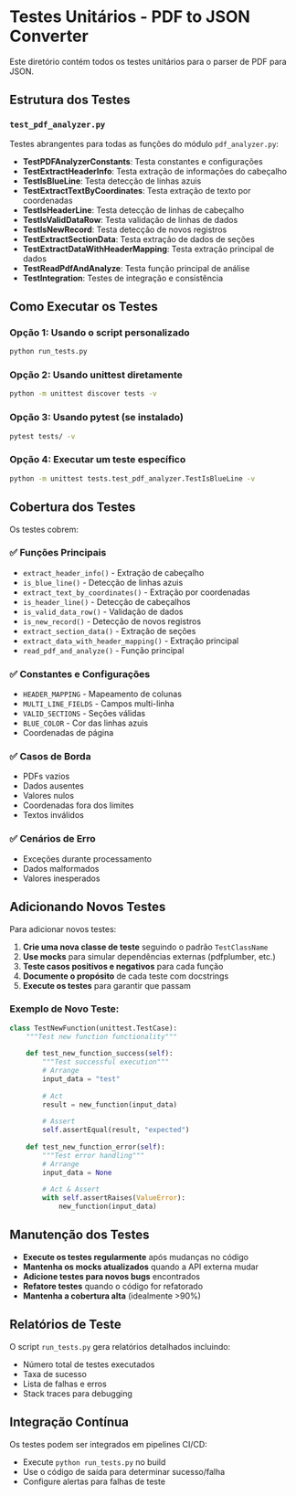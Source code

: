 # Testes Unitários - PDF to JSON Converter

Este diretório contém todos os testes unitários para o parser de PDF para JSON.

## Estrutura dos Testes

### `test_pdf_analyzer.py`
Testes abrangentes para todas as funções do módulo `pdf_analyzer.py`:

- **TestPDFAnalyzerConstants**: Testa constantes e configurações
- **TestExtractHeaderInfo**: Testa extração de informações do cabeçalho
- **TestIsBlueLine**: Testa detecção de linhas azuis
- **TestExtractTextByCoordinates**: Testa extração de texto por coordenadas
- **TestIsHeaderLine**: Testa detecção de linhas de cabeçalho
- **TestIsValidDataRow**: Testa validação de linhas de dados
- **TestIsNewRecord**: Testa detecção de novos registros
- **TestExtractSectionData**: Testa extração de dados de seções
- **TestExtractDataWithHeaderMapping**: Testa extração principal de dados
- **TestReadPdfAndAnalyze**: Testa função principal de análise
- **TestIntegration**: Testes de integração e consistência

## Como Executar os Testes

### Opção 1: Usando o script personalizado
```bash
python run_tests.py
```

### Opção 2: Usando unittest diretamente
```bash
python -m unittest discover tests -v
```

### Opção 3: Usando pytest (se instalado)
```bash
pytest tests/ -v
```

### Opção 4: Executar um teste específico
```bash
python -m unittest tests.test_pdf_analyzer.TestIsBlueLine -v
```

## Cobertura dos Testes

Os testes cobrem:

### ✅ Funções Principais
- `extract_header_info()` - Extração de cabeçalho
- `is_blue_line()` - Detecção de linhas azuis
- `extract_text_by_coordinates()` - Extração por coordenadas
- `is_header_line()` - Detecção de cabeçalhos
- `is_valid_data_row()` - Validação de dados
- `is_new_record()` - Detecção de novos registros
- `extract_section_data()` - Extração de seções
- `extract_data_with_header_mapping()` - Extração principal
- `read_pdf_and_analyze()` - Função principal

### ✅ Constantes e Configurações
- `HEADER_MAPPING` - Mapeamento de colunas
- `MULTI_LINE_FIELDS` - Campos multi-linha
- `VALID_SECTIONS` - Seções válidas
- `BLUE_COLOR` - Cor das linhas azuis
- Coordenadas de página

### ✅ Casos de Borda
- PDFs vazios
- Dados ausentes
- Valores nulos
- Coordenadas fora dos limites
- Textos inválidos

### ✅ Cenários de Erro
- Exceções durante processamento
- Dados malformados
- Valores inesperados

## Adicionando Novos Testes

Para adicionar novos testes:

1. **Crie uma nova classe de teste** seguindo o padrão `TestClassName`
2. **Use mocks** para simular dependências externas (pdfplumber, etc.)
3. **Teste casos positivos e negativos** para cada função
4. **Documente o propósito** de cada teste com docstrings
5. **Execute os testes** para garantir que passam

### Exemplo de Novo Teste:
```python
class TestNewFunction(unittest.TestCase):
    """Test new function functionality"""
    
    def test_new_function_success(self):
        """Test successful execution"""
        # Arrange
        input_data = "test"
        
        # Act
        result = new_function(input_data)
        
        # Assert
        self.assertEqual(result, "expected")
    
    def test_new_function_error(self):
        """Test error handling"""
        # Arrange
        input_data = None
        
        # Act & Assert
        with self.assertRaises(ValueError):
            new_function(input_data)
```

## Manutenção dos Testes

- **Execute os testes regularmente** após mudanças no código
- **Mantenha os mocks atualizados** quando a API externa mudar
- **Adicione testes para novos bugs** encontrados
- **Refatore testes** quando o código for refatorado
- **Mantenha a cobertura alta** (idealmente >90%)

## Relatórios de Teste

O script `run_tests.py` gera relatórios detalhados incluindo:
- Número total de testes executados
- Taxa de sucesso
- Lista de falhas e erros
- Stack traces para debugging

## Integração Contínua

Os testes podem ser integrados em pipelines CI/CD:
- Execute `python run_tests.py` no build
- Use o código de saída para determinar sucesso/falha
- Configure alertas para falhas de teste 